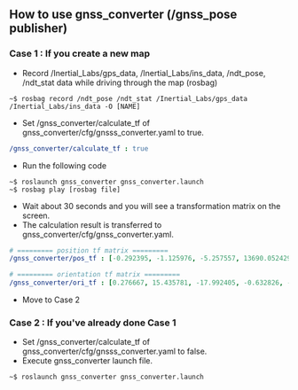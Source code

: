 ## How to use gnss_converter (/gnss_pose publisher)
### Case 1 : If you create a new map
* Record /Inertial_Labs/gps_data, /Inertial_Labs/ins_data, /ndt_pose, /ndt_stat data while driving through the map (rosbag)
```console
~$ rosbag record /ndt_pose /ndt_stat /Inertial_Labs/gps_data /Inertial_Labs/ins_data -O [NAME]
```
* Set /gnss_converter/calculate_tf of gnss_converter/cfg/gnsss_converter.yaml to true.
```yaml
/gnss_converter/calculate_tf : true
```
* Run the following code
```console
~$ roslaunch gnss_converter gnss_converter.launch
~$ rosbag play [rosbag file]
```
* Wait about 30 seconds and you will see a transformation matrix on the screen.
* The calculation result is transferred to gnss_converter/cfg/gnss_converter.yaml.
```yaml
# ========= position tf matrix =========
/gnss_converter/pos_tf : [-0.292395, -1.125976, -5.257557, 13690.052429, 1.616471, 0.198493, 13.630088, -10364.443012, -0.267041, -0.073857, -5.543469, 227.041684, 0.0, 0.0, 0.0, 1.0] 

# ========= orientation tf matrix =========
/gnss_converter/ori_tf : [0.276667, 15.435781, -17.992405, -0.632826, -0.004556, -2.592555, 6.993107, 0.099857, -0.010594, 0.505370, 3.094219, 0.039236, 0.0, 0.0, 0.0, 1.0]
```
* Move to Case 2
### Case 2 : If you've already done Case 1
* Set /gnss_converter/calculate_tf of gnss_converter/cfg/gnsss_converter.yaml to false.
* Execute gnss_converter launch file.
```console
~$ roslaunch gnss_converter gnss_converter.launch
```
